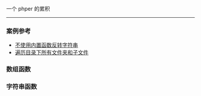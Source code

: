 
一个 phper 的累积

- - -

### 案例参考

- [不使用内置函数反转字符串](example/reference.md#不使用内置函数反转字符串)
- [遍历目录下所有文件夹和子文件](example/reference.md#遍历目录下所有文件夹和子文件)

### 数组函数

### 字符串函数
